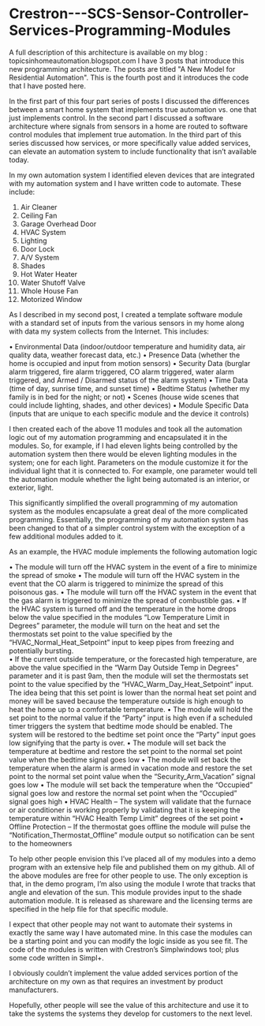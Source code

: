 # Crestron---SCS-Sensor-Controller-Services-Programming-Modules
A full description of this architecture is available on my blog : topicsinhomeautomation.blogspot.com  I have 3 posts that introduce this new programming architecture.  The posts are titled "A New Model for Residential Automation".  This is the fourth post and it introduces the code that I have posted here.

In the first part of this four part series of posts I discussed the differences between a smart home system that implements true automation vs. one that just implements control.  In the second part I discussed a software architecture where signals from sensors in a home are routed to software control modules that implement true automation.  In the third part of this series discussed how services, or more specifically value added services, can elevate an automation system to include functionality that isn’t available today.

In my own automation system I identified eleven devices that are integrated with my automation system and I have written code to automate.  These include:

1.	Air Cleaner
2.	Ceiling Fan
3.	Garage Overhead Door
4.	HVAC System
5.	Lighting
6.	Door Lock
7.	A/V System
8.	Shades
9.	Hot Water Heater
10.	Water Shutoff Valve
11.	Whole House Fan
12.	Motorized Window

As I described in my second post, I created a template software module with a standard set of inputs from the various sensors in my home along with data my system collects from the Internet.  This includes: 

•	Environmental Data (indoor/outdoor temperature and humidity data, air quality data, weather forecast data, etc.) 
•	Presence Data (whether the home is occupied and input from motion sensors)
•	Security Data (burglar alarm triggered, fire alarm triggered, CO alarm triggered, water alarm triggered, and Armed / Disarmed status of the alarm system)
•	Time Data (time of day, sunrise time, and sunset time)
•	Bedtime Status (whether  my family is in bed for the night; or not)
•	Scenes (house wide scenes that could include lighting, shades, and other devices)
•	Module Specific Data (inputs that are unique to each specific module and the device it controls)

I then created each of the above 11 modules and took all the automation logic out of my automation programming and encapsulated it in the modules.  So, for example, if I had eleven lights being controlled by the automation system then there would be eleven lighting modules in the system; one for each light.  Parameters on the module customize it for the individual light that it is connected to. For example, one parameter would tell the automation module whether the light being automated is an interior, or exterior, light.

This significantly simplified the overall programming of my automation system as the modules encapsulate a great deal of the more complicated programming.  Essentially, the programming of my automation system has been changed to that of a simpler control system with the exception of a few additional modules added to it.  

As an example, the HVAC module implements the following automation logic

•	The module will turn off the HVAC system in the event of a fire to minimize the spread of smoke
•	The module will turn off the HVAC system in the event that the CO alarm is triggered to minimize the spread of this poisonous gas.
•	The module will turn off the HVAC system in the event that the gas alarm is triggered to minimize the spread of combustible gas.
•	If the HVAC system is turned off and the temperature in the home drops below the value specified in the modules “Low Temperature Limit in Degrees” parameter, the module will turn on the heat and set the thermostats set point to the value specified by the “HVAC_Normal_Heat_Setpoint” input to keep pipes from freezing and potentially bursting.  
•	If the current outside temperature, or the forecasted high temperature, are above the value specified in the “Warm Day Outside Temp in Degrees” parameter and it is past 9am, then the module will set the thermostats set point to the value specified by the “HVAC_Warm_Day_Heat_Setpoint” input.  The idea being that this set point is lower than the normal heat set point and money will be saved because the temperature outside is high enough to heat the home up to a comfortable temperature. 
•	The module will hold the set point to the normal value if the “Party” input is high even if a scheduled timer triggers the system that bedtime mode should be enabled.  The system will be restored to the bedtime set point once the “Party” input goes low signifying that the party is over.
•	The module will set back the temperature at bedtime and restore the set point to the normal set point value when the bedtime signal goes low
•	The module will set back the temperature when the alarm is armed in vacation mode and restore the set point to the normal set point value when the “Security_Arm_Vacation” signal goes low
•	The module will set back the temperature when the “Occupied” signal goes low and restore the normal set point when the “Occupied” signal goes high
•	HVAC Health – The system will validate that the furnace or air conditioner is working properly by validating that it is keeping the temperature within “HVAC Health Temp Limit” degrees of the set point
•	Offline Protection – If the thermostat goes offline the module will pulse the “Notification_Thermostat_Offline” module output so notification can be sent to the homeowners

To help other people envision this I’ve placed all of my modules into a demo program with an extensive help file and published them on my github.  All of the above modules are free for other people to use.  The only exception is that, in the demo program, I’m also using the module I wrote that tracks that angle and elevation of the sun.  This module provides input to the shade automation module.  It is released as shareware and the licensing terms are specified in the help file for that specific module.

I expect that other people may not want to automate their systems in exactly the same way I have automated mine.  In this case the modules can be a starting point and you can modify the logic inside as you see fit.  The code of the modules is written with Crestron’s Simplwindows tool; plus some code written in Simpl+.

I obviously couldn’t implement the value added services portion of the architecture on my own as that requires an investment by product manufacturers. 

Hopefully, other people will see the value of this architecture and use it to take the systems the systems they develop for customers to the next level.

